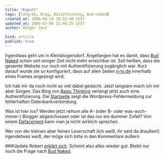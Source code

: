 ```yaml
---
title: "Kaputt"
tags: [lang:de, Blog, Basicthinking, Bud-naked]
created_at: 2006-06-19 15:55:40 CEST
updated_at: 2009-07-06 21:40:25 CEST
author: Holger Just

kind: article
publish: true
---
```


Irgendwas geht um in Kleinblogersdorf. Angefangen hat es damit, dass [Bud Naked](http://www.bud-naked.de/) schon seit einiger Zeit nicht mehr erreichbar ist. Soll heißen, dass die gesamte Website nur noch mit Authentifizierung zugänglich war. Kurz darauf wurde sie so konfiguriert, dass auf allen Seiten [n-tv.de](http://www.n-tv.de) innerhalb eines Frames angezeigt wird.

Ich hab mir da noch nicht so viel dabei gedacht. Jetzt langsam mach ich mir aber Sorgen. Das Blog von [Basic Thinking](http://basicthinking.de/blog) verlangt jetzt auch eine Authentifizierung. Die [Startseite](http://basicthinking.de) zeigt die Wordpress-Fehlermeldung zur fehlerhaften Datenbankverbindung.

Was ist hier los? Werden jetzt reihum alle A- (oder B- oder was-auch-immer-) Blogger abgeschossen oder ist das nur ein dummer Zufall? Von einem [Defacement](http://de.wikipedia.org/wiki/Defacement) kann man ja nicht wirklich sprechen.

Wer von der kleinen aber feinen Leserschaft (ich weiß, ihr seid da draußen!) irgendetwas weiß, der möge sich bitte in den Kommentare äußern.

###Update
Robert [erklärt sich](http://www.basicthinking.de/blog/2006/06/19/dicht/). Scheint also alles wieder gut. Bleibt nur noch die Frage nach [Bud Naked](http://www.blog.franziskript.de/?p=1520).